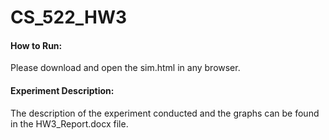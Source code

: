 # CS_522_HW3

#### How to Run: 
Please download and open the sim.html in any browser.

#### Experiment Description:
The description of the experiment conducted and the graphs can be found in the HW3_Report.docx file.
